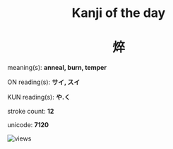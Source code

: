 <h1 align="center">Kanji of the day</h1>
<h1 align="center">焠</h1>
<p align="left">meaning(s): <b>anneal, burn, temper</b></p>
<p align="left">ON reading(s): <b>サイ, スイ</b></p>
<p align="left">KUN reading(s): <b>や.く</b></p>
<p align="left">stroke count: <b>12</b></p>
<p align="left">unicode: <b>7120</b></p>
<p align="left"><img src="https://komarev.com/ghpvc/?username=tristanwagner-kanjioftheday&label=Views&color=0e75b6&style=flat" alt="views"/></p>

